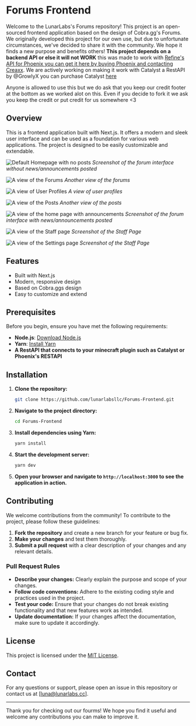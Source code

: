 # Forums Frontend

Welcome to the LunarLabs's Forums repository! This project is an open-sourced frontend application based on the design of Cobra.gg's Forums. We originally developed this project for our own use, but due to unfortunate circumstances, we've decided to share it with the community. We hope it finds a new purpose and benefits others! **This project depends on a backend API or else it will not WORK** this was made to work with [Refine's API for Phoenix you can get it here by buying Phoenix and contacting Creaxx](https://discord.gg/refine-development-888463667895623812). We are actively working on making it work with Catalyst a RestAPI by @GrowlyX you can purchase Catalyst [here](https://discord.gg/sPwTAkGqKx) 

Anyone is allowed to use this but we do ask that you keep our credit footer at the bottom as we worked alot on this. Even if you decide to fork it we ask you keep the credit or put credit for us somewhere <3

## Overview

This is a frontend application built with Next.js. It offers a modern and sleek user interface and can be used as a foundation for various web applications. The project is designed to be easily customizable and extendable.

![Default Homepage with no posts](imgs/image-1.png)
*Screenshot of the forum interface without news/announcements posted*

![A view of the Forums](imgs/image.png)
*Another view of the forums*

![A view of User Profiles](imgs/image-3.png)
*A view of user profiles*

![A view of the Posts](imgs/image-4.png)
*Another view of the posts*

![A view of the home page with announcements](imgs/image-5.png)
*Screenshot of the forum interface with news/announcements posted*

![A view of the Staff page](imgs/image-6.png)
*Screenshot of the Staff Page*

![A view of the Settings page](imgs/image-7.png)
*Screenshot of the Staff Page*

## Features

- Built with Next.js
- Modern, responsive design
- Based on Cobra.ggs design
- Easy to customize and extend

## Prerequisites

Before you begin, ensure you have met the following requirements:

- **Node.js**: [Download Node.js](https://nodejs.org/)
- **Yarn**: [Install Yarn](https://classic.yarnpkg.com/en/docs/install/)
- **A RestAPI that connects to your minecraft plugin such as Catalyst or Phoenix's RESTAPI**

## Installation

1. **Clone the repository:**

    ```bash
    git clone https://github.com/lunarlabsllc/Forums-Frontend.git
    ```

2. **Navigate to the project directory:**

    ```bash
    cd Forums-Frontend
    ```

3. **Install dependencies using Yarn:**

    ```bash
    yarn install
    ```

4. **Start the development server:**

    ```bash
    yarn dev
    ```

5. **Open your browser and navigate to `http://localhost:3000` to see the application in action.**

## Contributing

We welcome contributions from the community! To contribute to the project, please follow these guidelines:

1. **Fork the repository** and create a new branch for your feature or bug fix.
2. **Make your changes** and test them thoroughly.
3. **Submit a pull request** with a clear description of your changes and any relevant details.

### Pull Request Rules

- **Describe your changes:** Clearly explain the purpose and scope of your changes.
- **Follow code conventions:** Adhere to the existing coding style and practices used in the project.
- **Test your code:** Ensure that your changes do not break existing functionality and that new features work as intended.
- **Update documentation:** If your changes affect the documentation, make sure to update it accordingly.

## License

This project is licensed under the [MIT License](LICENSE).

## Contact

For any questions or support, please open an issue in this repository or contact us at [luna@lunarlabs.cc].

---

Thank you for checking out our fourms! We hope you find it useful and welcome any contributions you can make to improve it.
